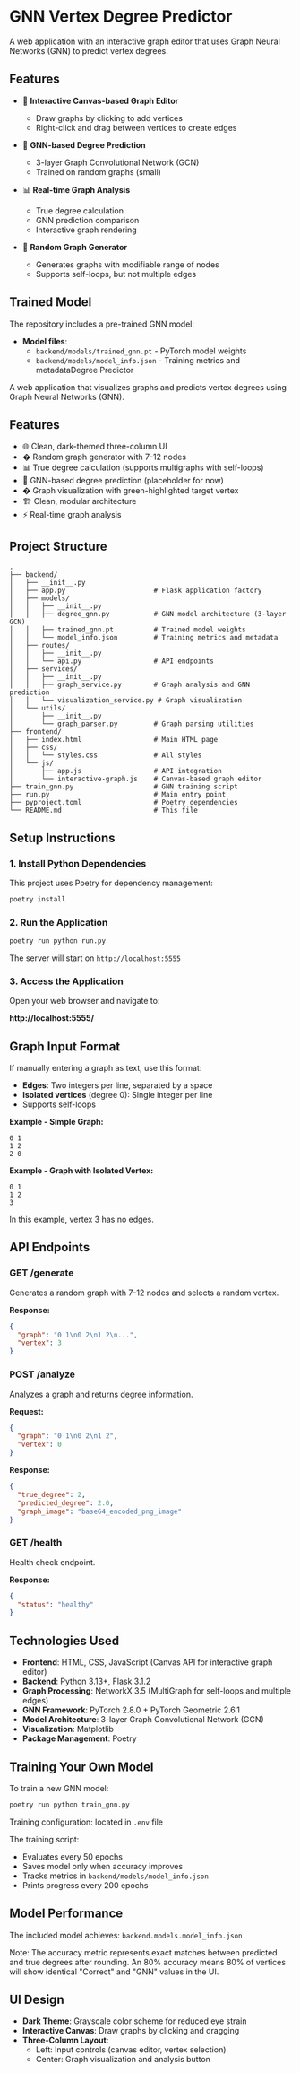 # GNN Vertex Degree Predictor

A web application with an interactive graph editor that uses Graph Neural Networks (GNN) to predict vertex degrees.

## Features

- 🎨 **Interactive Canvas-based Graph Editor**
  - Draw graphs by clicking to add vertices
  - Right-click and drag between vertices to create edges
  
- 🤖 **GNN-based Degree Prediction**
  - 3-layer Graph Convolutional Network (GCN)
  - Trained on random graphs (small)
  
- 📊 **Real-time Graph Analysis**
  - True degree calculation
  - GNN prediction comparison
  - Interactive graph rendering
  
- 🎲 **Random Graph Generator**
  - Generates graphs with modifiable range of nodes
  - Supports self-loops, but not multiple edges

## Trained Model

The repository includes a pre-trained GNN model:
- **Model files**: 
  - `backend/models/trained_gnn.pt` - PyTorch model weights
  - `backend/models/model_info.json` - Training metrics and metadataDegree Predictor

A web application that visualizes graphs and predicts vertex degrees using Graph Neural Networks (GNN).

## Features

- 🌐 Clean, dark-themed three-column UI
- � Random graph generator with 7-12 nodes
- 📊 True degree calculation (supports multigraphs with self-loops)
- 🤖 GNN-based degree prediction (placeholder for now)
- � Graph visualization with green-highlighted target vertex
- 🏗️ Clean, modular architecture
- ⚡ Real-time graph analysis

## Project Structure

```
.
├── backend/
│   ├── __init__.py
│   ├── app.py                      # Flask application factory
│   ├── models/
│   │   ├── __init__.py
│   │   ├── degree_gnn.py           # GNN model architecture (3-layer GCN)
│   │   ├── trained_gnn.pt          # Trained model weights
│   │   └── model_info.json         # Training metrics and metadata
│   ├── routes/
│   │   ├── __init__.py
│   │   └── api.py                  # API endpoints
│   ├── services/
│   │   ├── __init__.py
│   │   ├── graph_service.py        # Graph analysis and GNN prediction
│   │   └── visualization_service.py # Graph visualization
│   └── utils/
│       ├── __init__.py
│       └── graph_parser.py         # Graph parsing utilities
├── frontend/
│   ├── index.html                  # Main HTML page
│   ├── css/
│   │   └── styles.css              # All styles
│   └── js/
│       ├── app.js                  # API integration
│       └── interactive-graph.js    # Canvas-based graph editor
├── train_gnn.py                    # GNN training script
├── run.py                          # Main entry point
├── pyproject.toml                  # Poetry dependencies
└── README.md                       # This file
```

## Setup Instructions

### 1. Install Python Dependencies

This project uses Poetry for dependency management:

```bash
poetry install
```

### 2. Run the Application

```bash
poetry run python run.py
```

The server will start on `http://localhost:5555`

### 3. Access the Application

Open your web browser and navigate to:

**http://localhost:5555/**

## Graph Input Format

If manually entering a graph as text, use this format:
- **Edges**: Two integers per line, separated by a space
- **Isolated vertices** (degree 0): Single integer per line
- Supports self-loops

**Example - Simple Graph:**
```
0 1
1 2
2 0
```

**Example - Graph with Isolated Vertex:**
```
0 1
1 2
3
```
In this example, vertex 3 has no edges.

## API Endpoints

### GET /generate

Generates a random graph with 7-12 nodes and selects a random vertex.

**Response:**
```json
{
  "graph": "0 1\n0 2\n1 2\n...",
  "vertex": 3
}
```

### POST /analyze

Analyzes a graph and returns degree information.

**Request:**
```json
{
  "graph": "0 1\n0 2\n1 2",
  "vertex": 0
}
```

**Response:**
```json
{
  "true_degree": 2,
  "predicted_degree": 2.0,
  "graph_image": "base64_encoded_png_image"
}
```

### GET /health

Health check endpoint.

**Response:**
```json
{
  "status": "healthy"
}
```

## Technologies Used

- **Frontend**: HTML, CSS, JavaScript (Canvas API for interactive graph editor)
- **Backend**: Python 3.13+, Flask 3.1.2
- **Graph Processing**: NetworkX 3.5 (MultiGraph for self-loops and multiple edges)
- **GNN Framework**: PyTorch 2.8.0 + PyTorch Geometric 2.6.1
- **Model Architecture**: 3-layer Graph Convolutional Network (GCN)
- **Visualization**: Matplotlib
- **Package Management**: Poetry

## Training Your Own Model

To train a new GNN model:

```bash
poetry run python train_gnn.py
```

Training configuration:
located in `.env` file

The training script:
- Evaluates every 50 epochs
- Saves model only when accuracy improves
- Tracks metrics in `backend/models/model_info.json`
- Prints progress every 200 epochs

## Model Performance

The included model achieves:
`backend.models.model_info.json`

Note: The accuracy metric represents exact matches between predicted and true degrees after rounding. An 80% accuracy means 80% of vertices will show identical "Correct" and "GNN" values in the UI.

## UI Design

- **Dark Theme**: Grayscale color scheme for reduced eye strain
- **Interactive Canvas**: Draw graphs by clicking and dragging
- **Three-Column Layout**:
  - Left: Input controls (canvas editor, vertex selection)
  - Center: Graph visualization and analysis button
